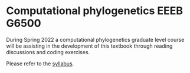 ---
---

# Computational phylogenetics EEEB G6500

During Spring 2022 a computational phylogenetics graduate level course
will be assisting in the development of this textbook through 
reading discussions and coding exercises. 

Please refer to the [syllabus].

[syllabus]: https://docs.google.com/document/d/1xQ2NKnonESHcs-Do1lQFE0MIW8sBdvRE7khdNiCl0DE/edit?usp=sharing


[project rubric]: https://docs.google.com/document/d/1bfW-hWx2ajKpH5X74KXeNHhFVi0PP1JubbEwi9O-zzI/edit?usp=sharing